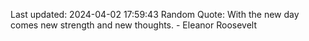 Last updated: 2024-04-02 17:59:43
Random Quote: With the new day comes new strength and new thoughts. - Eleanor Roosevelt
